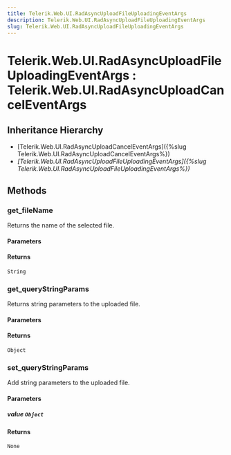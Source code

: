 ```yaml
---
title: Telerik.Web.UI.RadAsyncUploadFileUploadingEventArgs
description: Telerik.Web.UI.RadAsyncUploadFileUploadingEventArgs
slug: Telerik.Web.UI.RadAsyncUploadFileUploadingEventArgs
---
```


# Telerik.Web.UI.RadAsyncUploadFileUploadingEventArgs : Telerik.Web.UI.RadAsyncUploadCancelEventArgs

## Inheritance Hierarchy

* [Telerik.Web.UI.RadAsyncUploadCancelEventArgs]({%slug Telerik.Web.UI.RadAsyncUploadCancelEventArgs%})
* *[Telerik.Web.UI.RadAsyncUploadFileUploadingEventArgs]({%slug Telerik.Web.UI.RadAsyncUploadFileUploadingEventArgs%})*


## Methods

### get_fileName

Returns the name of the selected file.

#### Parameters

#### Returns

`String`

### get_queryStringParams

Returns string parameters to the uploaded file.

#### Parameters

#### Returns

`Object` 

### set_queryStringParams

Add string parameters to the uploaded file.

#### Parameters

##### value `Object`

#### Returns

`None` 

